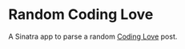 Random Coding Love
===
A Sinatra app to parse a random [Coding Love](http://thecodinglove.com/) post. 